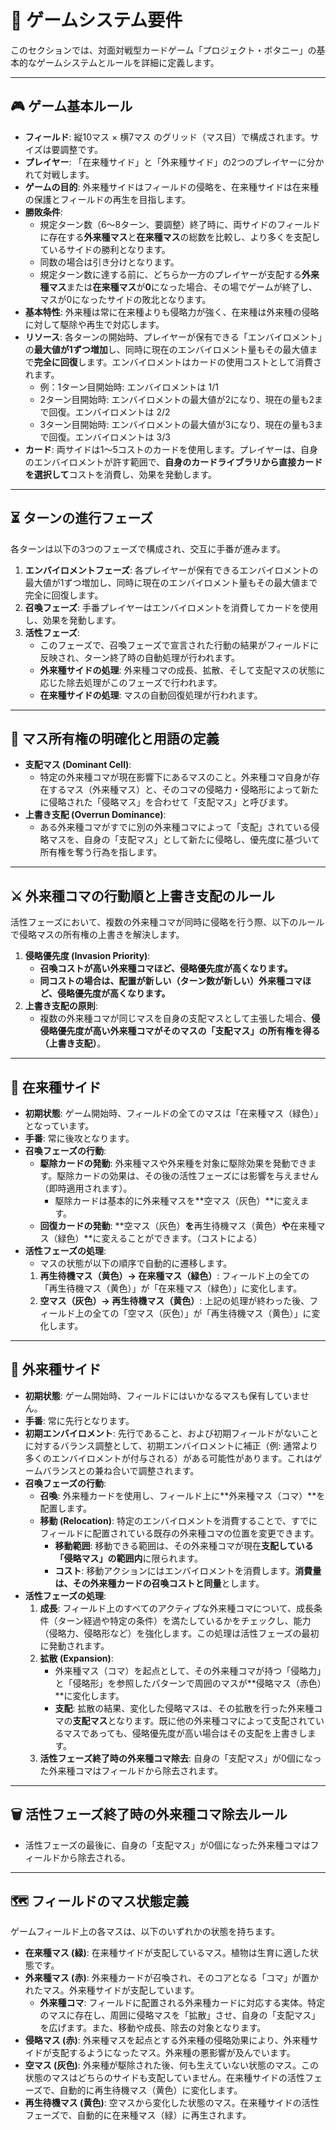 # 💬 ゲームシステム要件

このセクションでは、対面対戦型カードゲーム「プロジェクト・ボタニー」の基本的なゲームシステムとルールを詳細に定義します。

---

## 🎮 ゲーム基本ルール

* **フィールド**: 縦10マス × 横7マス のグリッド（マス目）で構成されます。サイズは要調整です。
* **プレイヤー**: 「在来種サイド」と「外来種サイド」の2つのプレイヤーに分かれて対戦します。
* **ゲームの目的**: 外来種サイドはフィールドの侵略を、在来種サイドは在来種の保護とフィールドの再生を目指します。
* **勝敗条件**:
    * 規定ターン数（6〜8ターン、要調整）終了時に、両サイドのフィールドに存在する**外来種マス**と**在来種マス**の総数を比較し、より多くを支配しているサイドの勝利となります。
    * 同数の場合は引き分けとなります。
    * 規定ターン数に達する前に、どちらか一方のプレイヤーが支配する**外来種マス**または**在来種マス**が**0**になった場合、その場でゲームが終了し、マスが0になったサイドの敗北となります。
* **基本特性**: 外来種は常に在来種よりも侵略力が強く、在来種は外来種の侵略に対して駆除や再生で対応します。
* **リソース**: 各ターンの開始時、プレイヤーが保有できる「エンバイロメント」の**最大値が1ずつ増加**し、同時に現在のエンバイロメント量もその最大値まで**完全に回復**します。エンバイロメントはカードの使用コストとして消費されます。
    * 例：1ターン目開始時: エンバイロメントは 1/1
    * 2ターン目開始時: エンバイロメントの最大値が2になり、現在の量も2まで回復。エンバイロメントは 2/2
    * 3ターン目開始時: エンバイロメントの最大値が3になり、現在の量も3まで回復。エンバイロメントは 3/3
* **カード**: 両サイドは1〜5コストのカードを使用します。プレイヤーは、自身のエンバイロメントが許す範囲で、**自身のカードライブラリから直接カードを選択して**コストを消費し、効果を発動します。

---

## ⏳ ターンの進行フェーズ

各ターンは以下の3つのフェーズで構成され、交互に手番が進みます。

1.  **エンバイロメントフェーズ**: 各プレイヤーが保有できるエンバイロメントの最大値が1ずつ増加し、同時に現在のエンバイロメント量もその最大値まで完全に回復します。
2.  **召喚フェーズ**: 手番プレイヤーはエンバイロメントを消費してカードを使用し、効果を発動します。
3.  **活性フェーズ**:
    * このフェーズで、召喚フェーズで宣言された行動の結果がフィールドに反映され、ターン終了時の自動処理が行われます。
    * **外来種サイドの処理**: 外来種コマの成長、拡散、そして支配マスの状態に応じた除去処理がこのフェーズで行われます。
    * **在来種サイドの処理**: マスの自動回復処理が行われます。

---

## 🌿 マス所有権の明確化と用語の定義

* **支配マス (Dominant Cell)**:
    * 特定の外来種コマが現在影響下にあるマスのこと。外来種コマ自身が存在するマス（外来種マス）と、そのコマの侵略力・侵略形によって新たに侵略された「侵略マス」を合わせて「支配マス」と呼びます。
* **上書き支配 (Overrun Dominance)**:
    * ある外来種コマがすでに別の外来種コマによって「支配」されている侵略マスを、自身の「支配マス」として新たに侵略し、優先度に基づいて所有権を奪う行為を指します。

---

## ⚔️ 外来種コマの行動順と上書き支配のルール

活性フェーズにおいて、複数の外来種コマが同時に侵略を行う際、以下のルールで侵略マスの所有権の上書きを解決します。

1.  **侵略優先度 (Invasion Priority)**:
    * **召喚コストが高い外来種コマほど、侵略優先度が高くなります。**
    * **同コストの場合は、配置が新しい（ターン数が新しい）外来種コマほど、侵略優先度が高くなります。**
2.  **上書き支配の原則**:
    * 複数の外来種コマが同じマスを自身の支配マスとして主張した場合、**侵侵略優先度が高い外来種コマがそのマスの「支配マス」の所有権を得る（上書き支配）**。

---

## 🌳 在来種サイド

* **初期状態**: ゲーム開始時、フィールドの全てのマスは「在来種マス（緑色）」となっています。
* **手番**: 常に後攻となります。
* **召喚フェーズの行動**:
    * **駆除カードの発動**: 外来種マスや外来種を対象に駆除効果を発動できます。駆除カードの効果は、その後の活性フェーズには影響を与えません（即時適用されます）。
        * 駆除カードは基本的に外来種マスを**空マス（灰色）**に変えます。
    * **回復カードの発動**: **空マス（灰色）**を**再生待機マス（黄色）**や**在来種マス（緑色）**に変えることができます。（コストによる）
* **活性フェーズの処理**:
    * マスの状態が以下の順序で自動的に遷移します。
    1.  **再生待機マス（黄色）→ 在来種マス（緑色）**: フィールド上の全ての「再生待機マス（黄色）」が「在来種マス（緑色）」に変化します。
    2.  **空マス（灰色）→ 再生待機マス（黄色）**: 上記の処理が終わった後、フィールド上の全ての「空マス（灰色）」が「再生待機マス（黄色）」に変化します。

---

## 🌲 外来種サイド

* **初期状態**: ゲーム開始時、フィールドにはいかなるマスも保有していません。
* **手番**: 常に先行となります。
* **初期エンバイロメント**: 先行であること、および初期フィールドがないことに対するバランス調整として、初期エンバイロメントに補正（例: 通常より多くのエンバイロメントが付与される）がある可能性があります。これはゲームバランスとの兼ね合いで調整されます。
* **召喚フェーズの行動**:
    * **召喚**: 外来種カードを使用し、フィールド上に**外来種マス（コマ）**を配置します。
    * **移動 (Relocation)**: 特定のエンバイロメントを消費することで、すでにフィールドに配置されている既存の外来種コマの位置を変更できます。
        * **移動範囲**: 移動できる範囲は、その外来種コマが現在**支配している「侵略マス」の範囲内**に限られます。
        * **コスト**: 移動アクションにはエンバイロメントを消費します。**消費量は、その外来種カードの召喚コストと同量**とします。
* **活性フェーズの処理**:
    1.  **成長**: フィールド上のすべてのアクティブな外来種コマについて、成長条件（ターン経過や特定の条件）を満たしているかをチェックし、能力（侵略力、侵略形など）を強化します。この処理は活性フェーズの最初に発動されます。
    2.  **拡散 (Expansion)**:
        * 外来種マス（コマ）を起点として、その外来種コマが持つ「侵略力」と「侵略形」を参照したパターンで周囲のマスが**侵略マス（赤色）**に変化します。
        * **支配**: 拡散の結果、変化した侵略マスは、その拡散を行った外来種コマの**支配マス**となります。既に他の外来種コマによって支配されているマスであっても、侵略優先度が高い場合はその支配を上書きします。
    3.  **活性フェーズ終了時の外来種コマ除去**: 自身の「支配マス」が0個になった外来種コマはフィールドから除去されます。

---

## 🗑️ 活性フェーズ終了時の外来種コマ除去ルール

* 活性フェーズの最後に、自身の「支配マス」が0個になった外来種コマはフィールドから除去される。

---

## 🗺️ フィールドのマス状態定義

ゲームフィールド上の各マスは、以下のいずれかの状態を持ちます。

* **在来種マス (緑)**: 在来種サイドが支配しているマス。植物は生育に適した状態です。
* **外来種マス (赤)**: 外来種カードが召喚され、そのコアとなる「コマ」が置かれたマス。外来種サイドが支配しています。
    * **外来種コマ**: フィールドに配置される外来種カードに対応する実体。特定のマスに存在し、周囲に侵略マスを「拡散」させ、自身の「支配マス」を広げます。また、移動や成長、除去の対象となります。
* **侵略マス (赤)**: 外来種マスを起点とする外来種の侵略効果により、外来種サイドが支配するようになったマス。外来種の悪影響が及んでいます。
* **空マス (灰色)**: 外来種が駆除された後、何も生えていない状態のマス。この状態のマスはどちらのサイドも支配していません。在来種サイドの活性フェーズで、自動的に再生待機マス（黄色）に変化します。
* **再生待機マス (黄色)**: 空マスから変化した状態のマス。在来種サイドの活性フェーズで、自動的に在来種マス（緑）に再生されます。